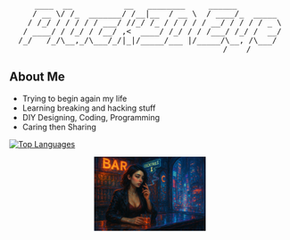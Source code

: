
<!-- <p align="center">
  <img src="assets/avatar_pluck3deye.svg" alt="Pluck3dEye Avatar" width="140" height="140" style="border-radius:50%; box-shadow:0 4px 16px rgba(0,0,0,0.15); margin-bottom: 10px;" />
</p> -->

<pre align="center">
    ____  __           __   ________     ______          
   / __ \/ /_  _______/ /__|__  / __ \  / ____/_  _____ 
  / /_/ / / / / / ___/ //_/ /_ / / / / / __/ / / / / _ \
 / ____/ / /_/ / /__/ ,<  ____/ /_/ / / /___/ /_/ /  __/
/_/   /_/\__,_/\___/_/|_|/_____/___ |/_____/\__, /\___/ 
                                           /____/      
</pre>

## About Me

<ul>
  <li>Trying to begin again my life</li>
  <li>Learning breaking and hacking stuff</li>
  <li>DIY Designing, Coding, Programming</li>
  <li>Caring then Sharing</li>
</ul>
<a href="https://github.com/Pluck3dEye">
  <img src="https://github-readme-stats.vercel.app/api/top-langs/?username=Pluck3dEye&layout=compact&theme=tokyonight&hide_border=true" alt="Top Languages" />
</a>

<p align="center">
  <img src="assets/public/smoking-hot-girl-2.png" 
       alt="AI Smoking Hot Girl by Dung Khanh Viet Nguyen" 
       width="200" />
</p>


